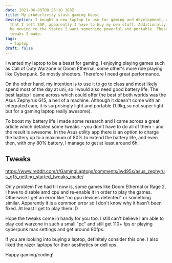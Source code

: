 ```yaml
---
date: 2021-06-08T08:25:10.103Z
title: My productivity slash gaming beast
description: I bought a new laptop to use for gaming and development, and now
  that I left SAP, apparently I have to buy my own stuff. Additionally, as I'll
  be moving to the States I want something powerful and portable. These are the
  tweaks I made.
tags:
  - laptop
draft: false
---
```

I wanted my laptop to be a beast for gaming, I enjoying playing games such as Call of Duty Warzone or Doom Ethernal; some other's more role playing like Cyberpunk. So mostly shooters. Therefore I need great performance. 

On the other hand, my intention is to use it to go to class and most likely spend most of the day at uni, so I would also need good battery life. The best laptop I came across which could offer the best of both worlds was the Asus Zephyrus G15, a hell of a machine. Although it doesn't come with an integrated cam, it is surprisingly light and portable (1.9kg,so not super light but for a gaming laptop really awesome). 

To boost my battery life I made some research and I came across a great article which detailed some tweaks - you don't have to do all of them - and the result is awesome. In the Asus utility app there is an option to charge the battery up to a maximum of 80% to extend the battery life, and even then, with ony 80% battery, I manage to get at least around 6h.

## Tweaks

https://www.reddit.com/r/GamingLaptops/comments/lwd95x/asus_zephyrus_g15_getting_started_tweaks_made/



Only problem I've had till now is, some games like Doom Ethernal or Rage 2, I have to disable amd cpu and re-enable it in order to play the games. Otherwise I get an error like "no gpu devices detected" or something similar. Apparently it is a common error so I don't know why it hasn't been fixed. At least I get to play them :D

Hope the tweaks come in handy for you too. I still can't believe I am able to play cod warzone in such a small "pc" and still get 110+ fps or playing cyberpunk max settings and get around 80fps.

If you are looking into buying a laptop, definitely consider this one. I also liked the razer laptops for their aesthetics  or dell xps.

Happy gaming/coding!